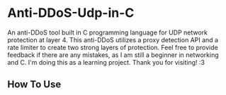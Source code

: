 # Anti-DDoS-Udp-in-C
An anti-DDoS tool built in C programming language for UDP network protection at layer 4. This anti-DDoS utilizes a proxy detection API and a rate limiter to create two strong layers of protection. Feel free to provide feedback if there are any mistakes, as I am still a beginner in networking and C. I'm doing this as a learning project. Thank you for visiting! :3

## How To Use
